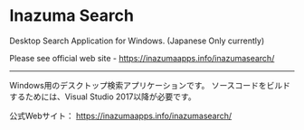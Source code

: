 Inazuma Search
==============

Desktop Search Application for Windows. (Japanese Only currently)

Please see official web site - <https://inazumaapps.info/inazumasearch/>

----

Windows用のデスクトップ検索アプリケーションです。
ソースコードをビルドするためには、Visual Studio 2017以降が必要です。

公式Webサイト：
<https://inazumaapps.info/inazumasearch/>